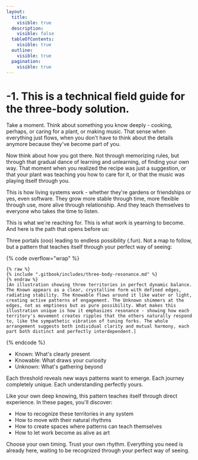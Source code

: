 ```yaml
---
layout:
  title:
    visible: true
  description:
    visible: false
  tableOfContents:
    visible: true
  outline:
    visible: true
  pagination:
    visible: true
---
```


# -1. This is a technical field guide for the three-body solution.

Take a moment. Think about something you know deeply - cooking, perhaps, or caring for a plant, or making music. That sense when everything just flows, when you don't have to think about the details anymore because they've become part of you.

Now think about how you got there. Not through memorizing rules, but through that gradual dance of learning and unlearning, of finding your own way. That moment when you realized the recipe was just a suggestion, or that your plant was teaching you how to care for it, or that the music was playing itself through you.

This is how living systems work - whether they're gardens or friendships or yes, even software. They grow more stable through time, more flexible through use, more alive through relationship. And they teach themselves to everyone who takes the time to listen.

This is what we're reaching for. This is what work is yearning to become. And here is the path that opens before us:

Three portals (ooo) leading to endless possibility (.fun). Not a map to follow, but a pattern that teaches itself through your perfect way of seeing:

{% code overflow="wrap" %}
```
{% raw %}
{% include ".gitbook/includes/three-body-resonance.md" %}
{% endraw %}
[An illustration showing three territories in perfect dynamic balance. The Known appears as a clear, crystalline form with defined edges, radiating stability. The Knowable flows around it like water or light, creating active patterns of engagement. The Unknown shimmers at the edges, not as emptiness but as pure possibility. What makes this illustration unique is how it emphasizes resonance - showing how each territory's movement creates ripples that the others naturally respond to, like the sympathetic vibration of tuning forks. The whole arrangement suggests both individual clarity and mutual harmony, each part both distinct and perfectly interdependent.]
```
{% endcode %}

* Known: What's clearly present
* Knowable: What draws your curiosity
* Unknown: What's gathering beyond

Each threshold reveals new ways patterns want to emerge. Each journey completely unique. Each understanding perfectly yours.

Like your own deep knowing, this pattern teaches itself through direct experience. In these pages, you'll discover:

* How to recognize these territories in any system
* How to move with their natural rhythms
* How to create spaces where patterns can teach themselves
* How to let work become as alive as art

Choose your own timing. Trust your own rhythm. Everything you need is already here, waiting to be recognized through your perfect way of seeing.
